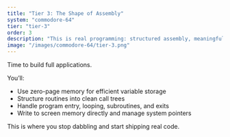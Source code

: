 ```yaml
---
title: "Tier 3: The Shape of Assembly"
system: "commodore-64"
tier: "tier-3"
order: 3
description: "This is real programming: structured assembly, meaningful labels, zero-page usage, and clean memory control. We’ll turn short hacks into full programs."
image: "/images/commodore-64/tier-3.png"
---
```


Time to build full applications.

You’ll:
- Use zero-page memory for efficient variable storage
- Structure routines into clean call trees
- Handle program entry, looping, subroutines, and exits
- Write to screen memory directly and manage system pointers

This is where you stop dabbling and start shipping real code.
